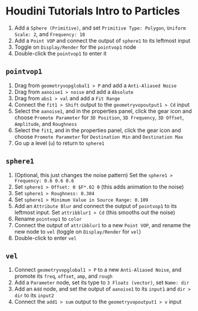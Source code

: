 # Houdini Tutorials Intro to Particles

1. Add a `Sphere (Primitive)`, and set `Primitive Type: Polygon`, `Uniform Scale: 2`, and `Frequency: 10`
2. Add a `Point VOP` and connect the output of `sphere1` to its leftmost input
3. Toggle on `Display/Render` for the `pointvop1` node
3. Double-click the `pointvop1` to enter it

## `pointvop1`

1. Drag from `geometryvopglobal1 > P` and add a `Anti-Aliased Noise`
2. Drag from `aanoise1 > noise` and add a `Absolute`
3. Drag from `abs1 > val` and add a `Fit Range`
4. Connect the `fit1 > Shift` output to the `geometryvopoutput1 > Cd` input
5. Select the `aanoise1`, and in the properties panel, click the gear icon and choose `Promote Parameter` for `3D Position`, `3D Frequency`, `3D Offset`, `Amplitude`, and `Roughness`
6. Select the `fit1`, and in the properties panel, click the gear icon and choose `Promote Parameter` for `Destination Min` and `Destination Max`
7. Go up a level (`u`) to return to `sphere1`

## `sphere1`

1. (Optional, this just changes the noise pattern) Set the `sphere1 > Frequency: 0.6 0.6 0.6`
2. Set `sphere1 > Offset: 0 $F*.02 0` (this adds animation to the noise)
3. Set `sphere1 > Roughness: 0.304`
4. Set `sphere1 > Minimum Value in Source Range: 0.109`
5. Add an `Attribute Blur` and connect the output of `pointvop1` to its leftmost input. Set `attribblur1 > Cd` (this smooths out the noise)
6. Rename `pointvop1` to `color`
7. Connect the output of `attribblur1` to a new `Point VOP`, and rename the new node to `vel` (toggle on `Display/Render` for `vel`)
8. Double-click to enter `vel`

## `vel`

1. Connect `geometryvopglobal1 > P` to a new `Anti-Aliased Noise`, and promote its `freq`, `offset`, `amp`, and `rough`
2. Add a `Parameter` node, set its type to `3 Floats (vector)`, set `Name: dir`
3. Add an `Add` node, and set the output of `aanoise1` to its `input1` and `dir > dir` to its `input2`
4. Connect the `add1 > sum` output to the `geometryvopoutput1 > v` input
